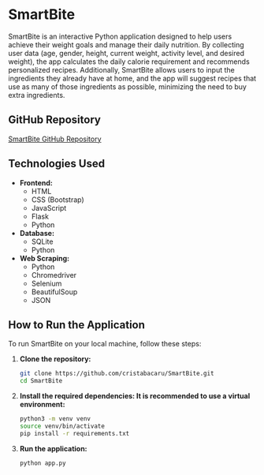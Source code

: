 # SmartBite

SmartBite is an interactive Python application designed to help users achieve their weight goals and manage their daily nutrition. By collecting user data (age, gender, height, current weight, activity level, and desired weight), the app calculates the daily calorie requirement and recommends personalized recipes. Additionally, SmartBite allows users to input the ingredients they already have at home, and the app will suggest recipes that use as many of those ingredients as possible, minimizing the need to buy extra ingredients.

## GitHub Repository
[SmartBite GitHub Repository](https://github.com/cristabacaru/SmartBite.git)

## Technologies Used
- **Frontend:**
  - HTML
  - CSS (Bootstrap)
  - JavaScript
  - Flask
  - Python
- **Database:**
  - SQLite
  - Python
- **Web Scraping:**
  - Python
  - Chromedriver
  - Selenium
  - BeautifulSoup
  - JSON

## How to Run the Application
To run SmartBite on your local machine, follow these steps:

1. **Clone the repository:**
   ```bash
   git clone https://github.com/cristabacaru/SmartBite.git
   cd SmartBite
   ```

2. **Install the required dependencies: It is recommended to use a virtual environment:**
    ```bash
    python3 -m venv venv
    source venv/bin/activate
    pip install -r requirements.txt

    ```

3. **Run the application:**
    ```bash
    python app.py
    ```